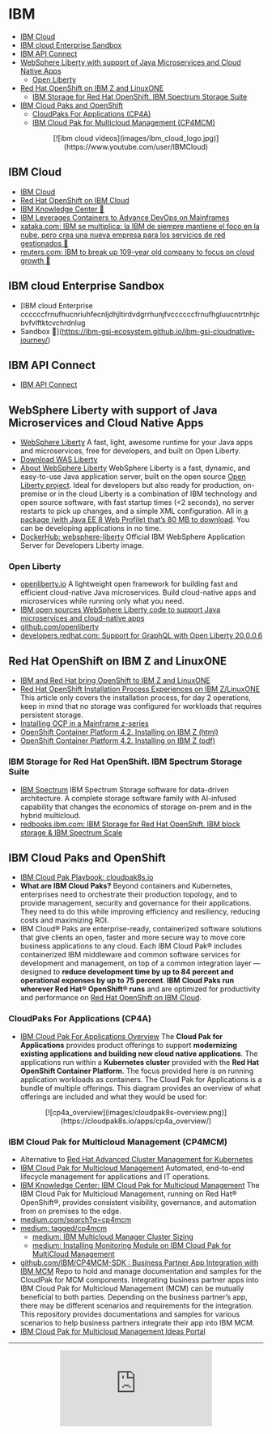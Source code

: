 # IBM 
- [IBM Cloud](#ibm-cloud)
- [IBM cloud Enterprise Sandbox](#ibm-cloud-enterprise-sandbox)
- [IBM API Connect](#ibm-api-connect)
- [WebSphere Liberty with support of Java Microservices and Cloud Native Apps](#websphere-liberty-with-support-of-java-microservices-and-cloud-native-apps)
	- [Open Liberty](#open-liberty)
- [Red Hat OpenShift on IBM Z and LinuxONE](#red-hat-openshift-on-ibm-z-and-linuxone)
	- [IBM Storage for Red Hat OpenShift. IBM Spectrum Storage Suite](#ibm-storage-for-red-hat-openshift-ibm-spectrum-storage-suite)
- [IBM Cloud Paks and OpenShift](#ibm-cloud-paks-and-openshift)
	- [CloudPaks For Applications (CP4A)](#cloudpaks-for-applications-cp4a)
	- [IBM Cloud Pak for Multicloud Management (CP4MCM)](#ibm-cloud-pak-for-multicloud-management-cp4mcm)

<center>
[![ibm cloud videos](images/ibm_cloud_logo.jpg)](https://www.youtube.com/user/IBMCloud)
</center>

## IBM Cloud
- [IBM Cloud](https://www.ibm.com/cloud)
- [Red Hat OpenShift on IBM Cloud](https://www.ibm.com/cloud/openshift)
- [IBM Knowledge Center 🌟](https://www.ibm.com/support/knowledgecenter/)
- [IBM Leverages Containers to Advance DevOps on Mainframes](https://containerjournal.com/topics/container-ecosystems/ibm-leverages-containers-to-advance-devops-on-mainframes/)
- [xataka.com: IBM se multiplica: la IBM de siempre mantiene el foco en la nube, pero crea una nueva empresa para los servicios de red gestionados 🌟](https://www.xataka.com/pro/ibm-se-parte-dos-109-anos-despues-nube-da-dinero-que-se-creara-empresa-centrada-ella)
- [reuters.com: IBM to break up 109-year old company to focus on cloud growth 🌟](https://www.reuters.com/article/us-ibm-divestiture/ibm-to-break-up-109-year-old-company-to-focus-on-cloud-growth-idUSKBN26T1TZ)

## IBM cloud Enterprise Sandbox
- [IBM cloud Enterprise ccccccfrnufhucnriuhfecnljdhjltirdvdgrrhunjfvccccccfrnufhgluucntrtnhjcbvfvlftktcvchrdnlug
- Sandbox 🌟](https://ibm-gsi-ecosystem.github.io/ibm-gsi-cloudnative-journey/)

## IBM API Connect
- [IBM API Connect](https://developer.ibm.com/apiconnect/)

## WebSphere Liberty with support of Java Microservices and Cloud Native Apps
- [WebSphere Liberty](https://developer.ibm.com/wasdev/) A fast, light, awesome runtime for your Java apps and microservices, free for developers, and built on Open Liberty.
- [Download WAS Liberty](https://developer.ibm.com/wasdev/downloads/)
- [About WebSphere Liberty](https://developer.ibm.com/wasdev/websphere-liberty/) WebSphere Liberty is a fast, dynamic, and easy-to-use Java application server, built on the open source [Open Liberty project](https://www.openliberty.io/). Ideal for developers but also ready for production, on-premise or in the cloud Liberty is a combination of IBM technology and open source software, with fast startup times (<2 seconds), no server restarts to pick up changes, and a simple XML configuration. All in [a package (with Java EE 8 Web Profile) that’s 80 MB to download](https://developer.ibm.com/wasdev/downloads/liberty-profile-using-non-eclipse-environments/). You can be developing applications in no time. 
- [DockerHub: websphere-liberty](https://hub.docker.com/_/websphere-liberty/) Official IBM WebSphere Application Server for Developers Liberty image.

### Open Liberty 
- [openliberty.io](https://www.openliberty.io/) A lightweight open framework for building fast and efficient cloud-native Java microservices. Build cloud-native apps and microservices while running only what you need. 
- [IBM open sources WebSphere Liberty code to support Java microservices and cloud-native apps](https://developer.ibm.com/dwblog/2017/websphere-liberty-java-open-source/)
- [github.com/openliberty](https://github.com/openliberty/)
- [developers.redhat.com: Support for GraphQL with Open Liberty 20.0.0.6](https://developers.redhat.com/blog/2020/06/17/support-for-graphql-with-open-liberty-20-0-0-6/)

## Red Hat OpenShift on IBM Z and LinuxONE
- [IBM and Red Hat bring OpenShift to IBM Z and LinuxONE](https://www.openshift.com/blog/ibm-and-red-hat-bring-openshift-to-ibm-z-and-linuxone)
- [Red Hat OpenShift Installation Process Experiences on IBM Z/LinuxONE](https://www.openshift.com/blog/red-hat-openshift-installation-process-experiences-on-ibm-z-linuxone) This article only covers the installation process, for day 2 operations, keep in mind that no storage was configured for workloads that requires persistent storage.
- [Installing OCP in a Mainframe z-series](https://www.openshift.com/blog/installing-ocp-in-a-mainframe-z-series)
- [OpenShift Container Platform 4.2. Installing on IBM Z (html)](https://access.redhat.com/documentation/en-us/openshift_container_platform/4.2/html/installing_on_ibm_z)
- [OpenShift Container Platform 4.2. Installing on IBM Z (pdf)](https://access.redhat.com/documentation/en-us/openshift_container_platform/4.2/pdf/installing_on_ibm_z)

### IBM Storage for Red Hat OpenShift. IBM Spectrum Storage Suite 
- [IBM Spectrum](https://www.ibm.com/it-infrastructure/storage/spectrum) IBM Spectrum Storage software for data-driven architecture. A complete storage software family with AI-infused capability that changes the economics of storage on-prem and in the hybrid multicloud.
- [redbooks.ibm.com: IBM Storage for Red Hat OpenShift. IBM block storage & IBM Spectrum Scale](http://www.redbooks.ibm.com/abstracts/redp5565.html)

## IBM Cloud Paks and OpenShift
* [IBM Cloud Pak Playbook: cloudpak8s.io](https://cloudpak8s.io/) 
* **What are IBM Cloud Paks?** Beyond containers and Kubernetes, enterprises need to orchestrate their production topology, and to provide management, security and governance for their applications. They need to do this while improving efficiency and resiliency, reducing costs and maximizing ROI.
* IBM Cloud® Paks are enterprise-ready, containerized software solutions that give clients an open, faster and more secure way to move core business applications to any cloud. Each IBM Cloud Pak® includes containerized IBM middleware and common software services for development and management, on top of a common integration layer — designed to **reduce development time by up to 84 percent and operational expenses by up to 75 percent**. **IBM Cloud Paks run wherever Red Hat® OpenShift® runs** and are optimized for productivity and performance on [Red Hat OpenShift on IBM Cloud](https://www.ibm.com/cloud/openshift).

### CloudPaks For Applications (CP4A)
* [IBM Cloud Pak For Applications Overview](https://cloudpak8s.io/apps/cp4a_overview/) The **Cloud Pak for Applications** provides product offerings to support **modernizing existing applications and building new cloud native applications**. The applications run within a **Kubernetes cluster** provided with the **Red Hat OpenShift Container Platform**. The focus provided here is on running application workloads as containers. The Cloud Pak for Applications is a bundle of multiple offerings.  This diagram provides an overview of what offerings are included and what they would be used for:

<center>
[![cp4a_overview](images/cloudpak8s-overview.png)](https://cloudpak8s.io/apps/cp4a_overview/)
</center>

### IBM Cloud Pak for Multicloud Management (CP4MCM)
- Alternative to [Red Hat Advanced Cluster Management for Kubernetes](https://www.redhat.com/en/technologies/management/advanced-cluster-management)
- [IBM Cloud Pak for Multicloud Management](https://www.ibm.com/cloud/cloud-pak-for-management) Automated, end-to-end lifecycle management for applications and IT operations.
- [IBM Knowledge Center: IBM Cloud Pak for Multicloud Management](https://www.ibm.com/support/knowledgecenter/SSFC4F) The IBM Cloud Pak for Multicloud Management, running on Red Hat® OpenShift®, provides consistent visibility, governance, and automation from on premises to the edge.
- [medium.com/search?q=cp4mcm](https://medium.com/search?q=cp4mcm)
- [medium: tagged/cp4mcm](https://medium.com/ibm-cloud-paks-help-and-guidance-from-ibm-cloud/tagged/cp4mcm)
    - [medium: IBM Multicloud Manager Cluster Sizing](https://medium.com/@cdoan/ibm-multicloud-manager-cluster-sizing-bc3b609b7de9)
    - [medium: Installing Monitoring Module on IBM Cloud Pak for MultiCloud Management](https://medium.com/ibm-cloud-paks-help-and-guidance-from-ibm-cloud/installing-monitoring-module-on-ibm-cloud-pak-for-multicloud-management-v1-3-0-58e5d3e5e047)
- [github.com/IBM/CP4MCM-SDK : Business Partner App Integration with IBM MCM](https://github.com/IBM/CP4MCM-SDK) Repo to hold and manage documentation and samples for the CloudPak for MCM components. Integrating business partner apps into IBM Cloud Pak for Multicloud Management (MCM) can be mutually beneficial to both parties. Depending on the business partner’s app, there may be different scenarios and requirements for the integration. This repository provides documentations and samples for various scenarios to help business partners integrate their app into IBM MCM.
- [IBM Cloud Pak for Multicloud Management Ideas Portal](https://cp4mcm.ideas.aha.io/) 

---

<center>
<iframe src="https://www.youtube.com/embed/78wvDIK5Hys" frameborder="0" allow="accelerometer; autoplay; encrypted-media; gyroscope; picture-in-picture" allowfullscreen></iframe>
</center>